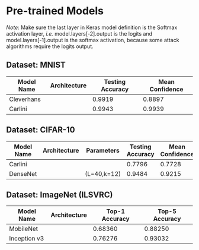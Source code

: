 # Pre-trained Models

*Note*: Make sure the last layer in Keras model definition is the Softmax activation layer, *i.e.* model.layers[-2].output is the logits and model.layers[-1].output is the softmax activation, because some attack algorithms require the logits output.

## Dataset: MNIST

| Model Name | Architecture  | Testing Accuracy |  Mean Confidence |
|------------|---------------|------------------|------------------|
| Cleverhans |               |     0.9919       |  0.8897          |
| Carlini    |               |     0.9943       |  0.9939          |

## Dataset: CIFAR-10

|      Model Name     | Architecture  |  Parameters      | Testing Accuracy |  Mean Confidence |
|---------------------|---------------|------------------|------------------|------------------|
| Carlini             |               |                  |     0.7796       |  0.7728          |
| DenseNet            |               | (L=40,k=12)      |     0.9484         |  0.9215        |


## Dataset: ImageNet (ILSVRC)

| Model Name | Architecture  | Top-1 Accuracy   |  Top-5 Accuracy |
|------------|---------------|------------------|-----------------|
| MobileNet  |               |     0.68360      |  0.88250        |
|Inception v3|               |  0.76276         |     0.93032     |


